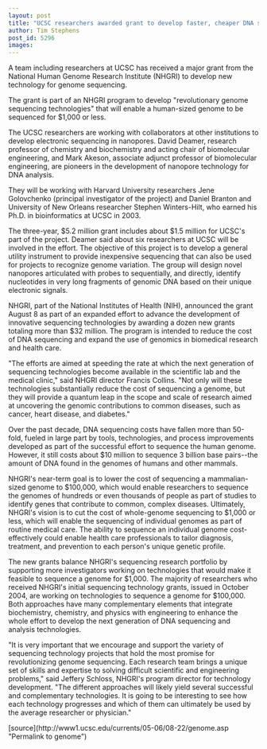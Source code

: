 ```yaml
---
layout: post
title: "UCSC researchers awarded grant to develop faster, cheaper DNA sequencing"
author: Tim Stephens
post_id: 5296
images:
---
```


<a name="content" id="content"></a>
<p>
  A team including researchers at UCSC has received a major grant from the National Human Genome Research Institute (NHGRI) to develop new technology for genome sequencing.
</p>
<p>
  The grant is part of an NHGRI program to develop "revolutionary genome sequencing technologies" that will enable a human-sized genome to be sequenced for $1,000 or less.<br>
</p>
<p>
  The UCSC researchers are working with collaborators at other institutions to develop electronic sequencing in nanopores. David Deamer, research professor of chemistry and biochemistry and acting chair of biomolecular engineering, and Mark Akeson, associate adjunct professor of biomolecular engineering, are pioneers in the development of nanopore technology for DNA analysis.
</p>
<p>
  They will be working with Harvard University researchers Jene Golovchenko (principal investigator of the project) and Daniel Branton and University of New Orleans researcher Stephen Winters-Hilt, who earned his Ph.D. in bioinformatics at UCSC in 2003.
</p>
<p>
  The three-year, $5.2 million grant includes about $1.5 million for UCSC's part of the project. Deamer said about six researchers at UCSC will be involved in the effort. The objective of this project is to develop a general utility instrument to provide inexpensive sequencing that can also be used for projects to recognize genome variation. The group will design novel nanopores articulated with probes to sequentially, and directly, identify nucleotides in very long fragments of genomic DNA based on their unique electronic signals.
</p>
<p>
  NHGRI, part of the National Institutes of Health (NIH), announced the grant August 8 as part of an expanded effort to advance the development of innovative sequencing technologies by awarding a dozen new grants totaling more than $32 million. The program is intended to reduce the cost of DNA sequencing and expand the use of genomics in biomedical research and health care.
</p>
<p>
  "The efforts are aimed at speeding the rate at which the next generation of sequencing technologies become available in the scientific lab and the medical clinic," said NHGRI director Francis Collins. "Not only will these technologies substantially reduce the cost of sequencing a genome, but they will provide a quantum leap in the scope and scale of research aimed at uncovering the genomic contributions to common diseases, such as cancer, heart disease, and diabetes."
</p>
<p>
  Over the past decade, DNA sequencing costs have fallen more than 50-fold, fueled in large part by tools, technologies, and process improvements developed as part of the successful effort to sequence the human genome. However, it still costs about $10 million to sequence 3 billion base pairs--the amount of DNA found in the genomes of humans and other mammals.<br>
</p>
<p>
  NHGRI's near-term goal is to lower the cost of sequencing a mammalian-sized genome to $100,000, which would enable researchers to sequence the genomes of hundreds or even thousands of people as part of studies to identify genes that contribute to common, complex diseases. Ultimately, NHGRI's vision is to cut the cost of whole-genome sequencing to $1,000 or less, which will enable the sequencing of individual genomes as part of routine medical care. The ability to sequence an individual genome cost-effectively could enable health care professionals to tailor diagnosis, treatment, and prevention to each person's unique genetic profile.<br>
</p>
<p>
  The new grants balance NHGRI's sequencing research portfolio by supporting more investigators working on technologies that would make it feasible to sequence a genome for $1,000. The majority of researchers who received NHGRI's initial sequencing technology grants, issued in October 2004, are working on technologies to sequence a genome for $100,000. Both approaches have many complementary elements that integrate biochemistry, chemistry, and physics with engineering to enhance the whole effort to develop the next generation of DNA sequencing and analysis technologies.
</p>
<p>
  "It is very important that we encourage and support the variety of sequencing technology projects that hold the most promise for revolutionizing genome sequencing. Each research team brings a unique set of skills and expertise to solving difficult scientific and engineering problems," said Jeffery Schloss, NHGRI's program director for technology development. "The different approaches will likely yield several successful and complementary technologies. It is going to be interesting to see how each technology progresses and which of them can ultimately be used by the average researcher or physician."
</p>
[source](http://www1.ucsc.edu/currents/05-06/08-22/genome.asp "Permalink to genome")
